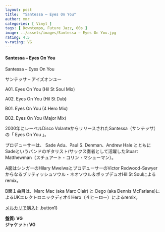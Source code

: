 ```yaml
---
layout: post
title:  "Santessa – Eyes On You"
author: mmr
categories: [ Vinyl ]
tags: [ Downtempo, Future Jazz, 00s ]
image: ../assets/images/Santessa – Eyes On You.jpg
rating: 4.5
v-rating: VG
---
```


#### Santessa – Eyes On You

Santessa – Eyes On You

サンテッサ – アイズオンユー

A01. Eyes On You (Hil St Soul Mix)

A02. Eyes On You (Hil St Dub)

B01. Eyes On You (4 Hero Mix)

B02. Eyes On You (Major Mix)

2000年にレーベルDisco VolanteからリリースされたSantessa（サンテッサ）の「 Eyes On You 」。

プロデューサーは、 Sade Adu、Paul S. Denman、Andrew Hale とともにSadeというバンドのギタリスト/サックス奏者として活躍したStuart Matthewman（スチュアート・コリン・マシューマン）。

A面はシンガーのHilary MwelwaとプロデューサーのVictor Redwood-Sawyerからなるブリティッシュソウル・ネオソウル＆ポップデュオHil St Soulによるremix。

B面１曲目は、Marc Mac (aka Marc Clair) と Dego (aka Dennis McFarlane)によるUKエレクトロニックディオ4 Hero（４ヒーロー）によるremix。

[メルカリで購入](https://jp.mercari.com/item/m78775841534?afid=6142608987){: .button1}

<div class="mt-4 mb-4 d-flex align-items-center">
<strong class="mr-1">盤質: VG</strong>
</div>
<div class="mt-4 mb-4 d-flex align-items-center">
<strong class="mr-1">ジャケット: VG</strong>
</div>
